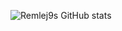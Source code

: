 ![Remlej9s GitHub stats](https://github-readme-stats.vercel.app/api?username=remlej9&show_icons=true)
